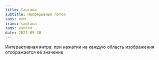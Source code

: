 ```yaml
---
title: Сантана
subtitle: Непрерывный поток
sans: संतान
trans: saṃtāna
tags: yantra
date: 2021-09-30
---
```


<santana-yantra :vishva="{...$frontmatter.tattvas, ...$frontmatter.chakras,...$frontmatter.nadis}" />


Интерактивная янтра: при нажатии на каждую область изображения отображается её значение
  